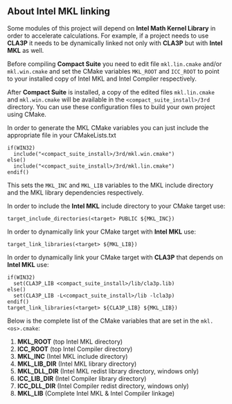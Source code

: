## About Intel MKL linking

Some modules of this project will depend on **Intel Math Kernel Library** in order to accelerate calculations. For example, if a project needs to use **CLA3P** it needs to be dynamically linked not only with **CLA3P** but with **Intel MKL** as well.  

Before compiling **Compact Suite** you need to edit file `mkl.lin.cmake` and/or `mkl.win.cmake` and set the CMake variables `MKL_ROOT` and `ICC_ROOT` to point to your installed copy of Intel MKL and Intel Compiler respectively.  

After **Compact Suite** is installed, a copy of the edited files `mkl.lin.cmake` and `mkl.win.cmake` will be available in the `<compact_suite_install>/3rd` directory. You can use these configuration files to build your own project using CMake.  

In order to generate the MKL CMake variables you can just include the appropriate file in your CMakeLists.txt
```
if(WIN32)
  include("<compact_suite_install>/3rd/mkl.win.cmake")
else()
  include("<compact_suite_install>/3rd/mkl.lin.cmake")
endif()
```
This sets the `MKL_INC` and `MKL_LIB` variables to the MKL include directory and the MKL library dependencies respectively.

In order to include the **Intel MKL** include directory to your CMake target use:
```
target_include_directories(<target> PUBLIC ${MKL_INC})
```

In order to dynamically link your CMake target with **Intel MKL** use:
```
target_link_libraries(<target> ${MKL_LIB})
```

In order to dynamically link your CMake target with **CLA3P** that depends on **Intel MKL** use:
```
if(WIN32)
  set(CLA3P_LIB <compact_suite_install>/lib/cla3p.lib)
else()
  set(CLA3P_LIB -L<compact_suite_install>/lib -lcla3p)
endif()
target_link_libraries(<target> ${CLA3P_LIB} ${MKL_LIB})
```

Below is the complete list of the CMake variables that are set in the `mkl.<os>.cmake`:
1) **MKL_ROOT** (top Intel MKL directory)
2) **ICC_ROOT** (top Intel Compiler directory)
3) **MKL_INC** (Intel MKL include directory)
4) **MKL_LIB_DIR** (Intel MKL library directory)
5) **MKL_DLL_DIR** (Intel MKL redist library directory, windows only)
6) **ICC_LIB_DIR** (Intel Compiler library directory)
7) **ICC_DLL_DIR** (Intel Compiler redist directory, windows only)
8) **MKL_LIB** (Complete Intel MKL & Intel Compiler linkage)
